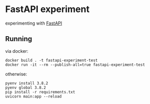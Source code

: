 # FastAPI experiment

experimenting with [FastAPI](https://github.com/tiangolo/fastapi)

## Running

via docker:

```
docker build . -t fastapi-experiment-test
docker run -it --rm --publish-all=true fastapi-experiment-test
```

otherwise:

```
pyenv install 3.8.2
pyenv global 3.8.2
pip install -r requirements.txt
uvicorn main:app --reload
```

